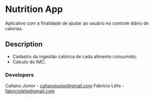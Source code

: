 # Nutrition App
Aplicativo com a finalidade de ajudar ao usuário no controle diário de calorias.

## Description
- Cadastro da ingestão calórica de cada alimento consumido;
- Cálculo do IMC;

### Developers
Caitano Júnior - caitanojunior@gmail.com
Fabrício Lélis - fabriciolelis@gmail.com
